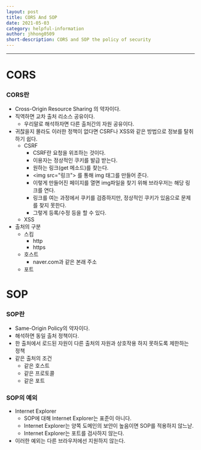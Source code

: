 ```yaml
---
layout: post
title: CORS And SOP
date: 2021-05-03
category: helpful-information
author: jhhong0509
short-description: CORS and SOP the policy of security
---
```

------

# CORS

### CORS란

- Cross-Origin Resource Sharing 의 약자이다.
- 직역하면 교차 출처 리소스 공유이다.
  - 우리말로 해석하자면 다른 출처간의 자원 공유이다.
- 귀찮을지 몰라도 이러한 정책이 없다면 CSRF나 XSS와 같은 방법으로 정보를 탈취하기 쉽다.
  - CSRF
    - CSRF란 요청을 위조하는 것이다.
    - 이용자는 정상적인 쿠키를 발급 받는다.
    - 원하는 링크(get 메소드)를 찾는다.
    - \<img src="링크"> 를 통해 img 태그를 만들어 준다.
    - 이렇게 만들어진 페이지를 열면 img파일을 찾기 위해 브라우저는 해당 링크를 연다.
    - 링크를 여는 과정에서 쿠키를 검증하지만, 정상적인 쿠키가 있음으로 문제를 찾지 못한다.
    - 그렇게 등록/수정 등을 할 수 있다.
  - XSS
- 출처의 구분
  - 스킴
    - http
    - https
  - 호스트
    - naver.com과 같은 본래 주소
  - 포트

# SOP

### SOP란

- Same-Origin Policy의 약자이다.
- 해석하면 동일 출처 정책이다.
- 한 출처에서 로드된 자원이 다른 출처의 자원과 상호작용 하지 못하도록 제한하는 정책
- 같은 출처의 조건
  - 같은 호스트
  - 같은 프로토콜
  - 같은 포트

### SOP의 예외

- Internet Explorer
  - SOP에 대해 Internet Explorer는 표준이 아니다.
  - Internet Explorer는 양쪽 도메인의 보안이 높음이면 SOP를 적용하지 않느낟.
  - Internet Explorer는 포트를 검사하지 않는다.
- 이러한 예외는 다른 브라우저에선 지원하지 않는다.